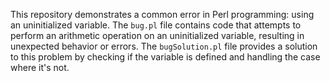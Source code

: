 This repository demonstrates a common error in Perl programming: using an uninitialized variable. The `bug.pl` file contains code that attempts to perform an arithmetic operation on an uninitialized variable, resulting in unexpected behavior or errors. The `bugSolution.pl` file provides a solution to this problem by checking if the variable is defined and handling the case where it's not.